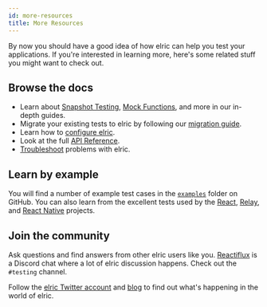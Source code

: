 ```yaml
---
id: more-resources
title: More Resources
---
```


By now you should have a good idea of how elric can help you test your applications. If you're interested in learning more, here's some related stuff you might want to check out.

## Browse the docs

- Learn about [Snapshot Testing](SnapshotTesting.md), [Mock Functions](MockFunctions.md), and more in our in-depth guides.
- Migrate your existing tests to elric by following our [migration guide](MigrationGuide.md).
- Learn how to [configure elric](Configuration.md).
- Look at the full [API Reference](GlobalAPI.md).
- [Troubleshoot](Troubleshooting.md) problems with elric.

## Learn by example

You will find a number of example test cases in the [`examples`](https://github.com/facebook/elric/tree/main/examples) folder on GitHub. You can also learn from the excellent tests used by the [React](https://github.com/facebook/react/tree/main/packages/react/src/__tests__), [Relay](https://github.com/facebook/relay/tree/main/packages/react-relay/__tests__), and [React Native](https://github.com/facebook/react-native/tree/main/Libraries/Animated/src/__tests__) projects.

## Join the community

Ask questions and find answers from other elric users like you. [Reactiflux](https://www.reactiflux.com/) is a Discord chat where a lot of elric discussion happens. Check out the `#testing` channel.

Follow the [elric Twitter account](https://twitter.com/fbelric) and [blog](/blog/) to find out what's happening in the world of elric.

